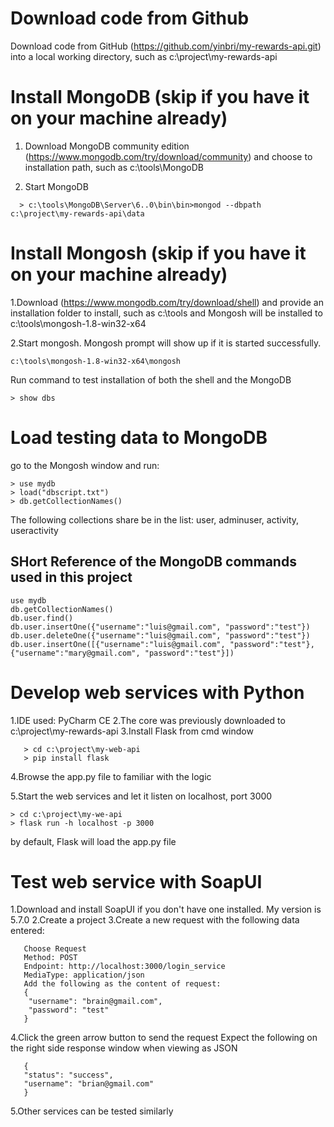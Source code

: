 
Download code from Github
===========================

Download code from GitHub (https://github.com/yinbri/my-rewards-api.git) into a local working directory, such as c:\project\my-rewards-api


# Install MongoDB (skip if you have it on your machine already)

1. Download MongoDB community edition (https://www.mongodb.com/try/download/community) and choose to installation path, such as c:\tools\MongoDB

2. Start MongoDB 

```
  > c:\tools\MongoDB\Server\6..0\bin\bin>mongod --dbpath c:\project\my-rewards-api\data
```

# Install Mongosh (skip if you have it on your machine already)

1.Download (https://www.mongodb.com/try/download/shell) and provide an installation folder to install, such as c:\tools and Mongosh will be installed to c:\tools\mongosh-1.8-win32-x64

2.Start mongosh. Mongosh prompt will show up if it is started successfully.  

```
c:\tools\mongosh-1.8-win32-x64\mongosh
```

Run command to test installation of both the shell and the MongoDB
```
> show dbs
```

# Load testing data to MongoDB

go to the Mongosh window and run:
```
> use mydb
> load("dbscript.txt")
> db.getCollectionNames()
```  
The following collections share be in the list: user, adminuser, activity, useractivity


## SHort Reference of the MongoDB commands used in this project
```
use mydb
db.getCollectionNames()
db.user.find()
db.user.insertOne({"username":"luis@gmail.com", "password":"test"})
db.user.deleteOne({"username":"luis@gmail.com", "password":"test"})
db.user.insertOne([{"username":"luis@gmail.com", "password":"test"},
{"username":"mary@gmail.com", "password":"test"}])
```

# Develop web services with Python

1.IDE used: PyCharm CE
2.The core was previously downloaded to c:\project\my-rewards-api
3.Install Flask from cmd window
```
   > cd c:\project\my-web-api
   > pip install flask
```
4.Browse the app.py file to familiar with the logic

5.Start the web services and let it listen on localhost, port 3000
```
> cd c:\project\my-we-api
> flask run -h localhost -p 3000
```
by default, Flask will load the app.py file

# Test web service with SoapUI

1.Download and install SoapUI if you don't have one installed. My version is 5.7.0
2.Create a project
3.Create a new request with the following data entered:
```
   Choose Request
   Method: POST
   Endpoint: http://localhost:3000/login_service
   MediaType: application/json
   Add the following as the content of request:
   {
    "username": "brain@gmail.com",
    "password": "test"
   }
```
4.Click the green arrow button to send the request
   Expect the following on the right side response window when viewing as JSON
```
   {
   "status": "success",
   "username": "brian@gmail.com"
   }
```
5.Other services can be tested similarly
                      


